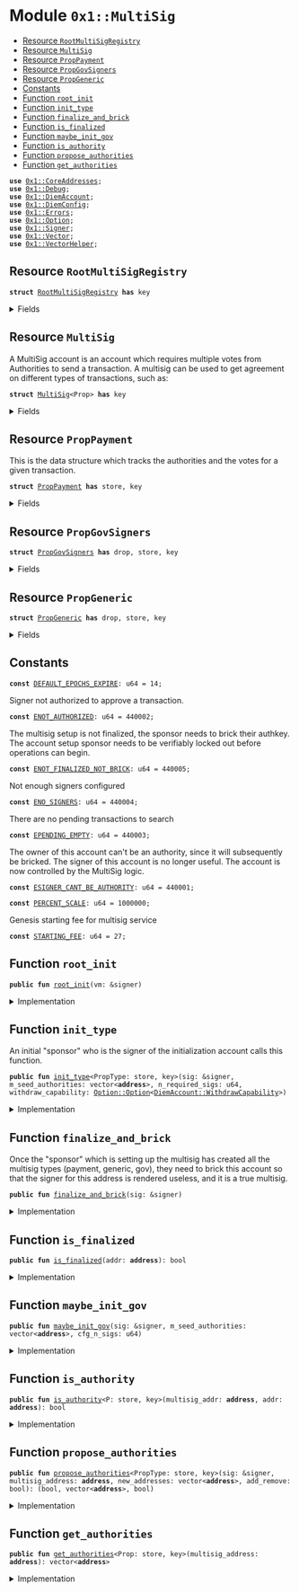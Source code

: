 
<a name="0x1_MultiSig"></a>

# Module `0x1::MultiSig`



-  [Resource `RootMultiSigRegistry`](#0x1_MultiSig_RootMultiSigRegistry)
-  [Resource `MultiSig`](#0x1_MultiSig_MultiSig)
-  [Resource `PropPayment`](#0x1_MultiSig_PropPayment)
-  [Resource `PropGovSigners`](#0x1_MultiSig_PropGovSigners)
-  [Resource `PropGeneric`](#0x1_MultiSig_PropGeneric)
-  [Constants](#@Constants_0)
-  [Function `root_init`](#0x1_MultiSig_root_init)
-  [Function `init_type`](#0x1_MultiSig_init_type)
-  [Function `finalize_and_brick`](#0x1_MultiSig_finalize_and_brick)
-  [Function `is_finalized`](#0x1_MultiSig_is_finalized)
-  [Function `maybe_init_gov`](#0x1_MultiSig_maybe_init_gov)
-  [Function `is_authority`](#0x1_MultiSig_is_authority)
-  [Function `propose_authorities`](#0x1_MultiSig_propose_authorities)
-  [Function `get_authorities`](#0x1_MultiSig_get_authorities)


<pre><code><b>use</b> <a href="CoreAddresses.md#0x1_CoreAddresses">0x1::CoreAddresses</a>;
<b>use</b> <a href="Debug.md#0x1_Debug">0x1::Debug</a>;
<b>use</b> <a href="DiemAccount.md#0x1_DiemAccount">0x1::DiemAccount</a>;
<b>use</b> <a href="DiemConfig.md#0x1_DiemConfig">0x1::DiemConfig</a>;
<b>use</b> <a href="../../../../../../../DPN/releases/artifacts/current/build/MoveStdlib/docs/Errors.md#0x1_Errors">0x1::Errors</a>;
<b>use</b> <a href="../../../../../../../DPN/releases/artifacts/current/build/MoveStdlib/docs/Option.md#0x1_Option">0x1::Option</a>;
<b>use</b> <a href="../../../../../../../DPN/releases/artifacts/current/build/MoveStdlib/docs/Signer.md#0x1_Signer">0x1::Signer</a>;
<b>use</b> <a href="../../../../../../../DPN/releases/artifacts/current/build/MoveStdlib/docs/Vector.md#0x1_Vector">0x1::Vector</a>;
<b>use</b> <a href="VectorHelper.md#0x1_VectorHelper">0x1::VectorHelper</a>;
</code></pre>



<a name="0x1_MultiSig_RootMultiSigRegistry"></a>

## Resource `RootMultiSigRegistry`



<pre><code><b>struct</b> <a href="MultiSig.md#0x1_MultiSig_RootMultiSigRegistry">RootMultiSigRegistry</a> <b>has</b> key
</code></pre>



<details>
<summary>Fields</summary>


<dl>
<dt>
<code>list: vector&lt;<b>address</b>&gt;</code>
</dt>
<dd>

</dd>
<dt>
<code>fee: u64</code>
</dt>
<dd>

</dd>
</dl>


</details>

<a name="0x1_MultiSig_MultiSig"></a>

## Resource `MultiSig`

A MultiSig account is an account which requires multiple votes from Authorities to send a transaction.
A multisig can be used to get agreement on different types of transactions, such as:


<pre><code><b>struct</b> <a href="MultiSig.md#0x1_MultiSig">MultiSig</a>&lt;Prop&gt; <b>has</b> key
</code></pre>



<details>
<summary>Fields</summary>


<dl>
<dt>
<code>cfg_expire_epochs: u64</code>
</dt>
<dd>

</dd>
<dt>
<code>withdraw_capability: <a href="../../../../../../../DPN/releases/artifacts/current/build/MoveStdlib/docs/Option.md#0x1_Option_Option">Option::Option</a>&lt;<a href="DiemAccount.md#0x1_DiemAccount_WithdrawCapability">DiemAccount::WithdrawCapability</a>&gt;</code>
</dt>
<dd>

</dd>
<dt>
<code>signers: vector&lt;<b>address</b>&gt;</code>
</dt>
<dd>

</dd>
<dt>
<code>n: u64</code>
</dt>
<dd>

</dd>
<dt>
<code>pending: vector&lt;Prop&gt;</code>
</dt>
<dd>

</dd>
<dt>
<code>approved: vector&lt;Prop&gt;</code>
</dt>
<dd>

</dd>
<dt>
<code>rejected: vector&lt;Prop&gt;</code>
</dt>
<dd>

</dd>
<dt>
<code>counter: u64</code>
</dt>
<dd>

</dd>
</dl>


</details>

<a name="0x1_MultiSig_PropPayment"></a>

## Resource `PropPayment`

This is the data structure which tracks the authorities and the votes for a given transaction.


<pre><code><b>struct</b> <a href="MultiSig.md#0x1_MultiSig_PropPayment">PropPayment</a> <b>has</b> store, key
</code></pre>



<details>
<summary>Fields</summary>


<dl>
<dt>
<code>id: u64</code>
</dt>
<dd>

</dd>
<dt>
<code>destination: <b>address</b></code>
</dt>
<dd>

</dd>
<dt>
<code>amount: u64</code>
</dt>
<dd>

</dd>
<dt>
<code>note: vector&lt;u8&gt;</code>
</dt>
<dd>

</dd>
<dt>
<code>votes: vector&lt;<b>address</b>&gt;</code>
</dt>
<dd>

</dd>
<dt>
<code>expiration_epoch: u64</code>
</dt>
<dd>

</dd>
</dl>


</details>

<a name="0x1_MultiSig_PropGovSigners"></a>

## Resource `PropGovSigners`



<pre><code><b>struct</b> <a href="MultiSig.md#0x1_MultiSig_PropGovSigners">PropGovSigners</a> <b>has</b> drop, store, key
</code></pre>



<details>
<summary>Fields</summary>


<dl>
<dt>
<code>add_remove: bool</code>
</dt>
<dd>

</dd>
<dt>
<code>addresses: vector&lt;<b>address</b>&gt;</code>
</dt>
<dd>

</dd>
<dt>
<code>votes: vector&lt;<b>address</b>&gt;</code>
</dt>
<dd>

</dd>
<dt>
<code>approved: bool</code>
</dt>
<dd>

</dd>
<dt>
<code>expiration_epoch: u64</code>
</dt>
<dd>

</dd>
</dl>


</details>

<a name="0x1_MultiSig_PropGeneric"></a>

## Resource `PropGeneric`



<pre><code><b>struct</b> <a href="MultiSig.md#0x1_MultiSig_PropGeneric">PropGeneric</a> <b>has</b> drop, store, key
</code></pre>



<details>
<summary>Fields</summary>


<dl>
<dt>
<code>n: u64</code>
</dt>
<dd>

</dd>
<dt>
<code>prop_type: vector&lt;u8&gt;</code>
</dt>
<dd>

</dd>
<dt>
<code>approved: bool</code>
</dt>
<dd>

</dd>
<dt>
<code>expiration_epoch: u64</code>
</dt>
<dd>

</dd>
</dl>


</details>

<a name="@Constants_0"></a>

## Constants


<a name="0x1_MultiSig_DEFAULT_EPOCHS_EXPIRE"></a>



<pre><code><b>const</b> <a href="MultiSig.md#0x1_MultiSig_DEFAULT_EPOCHS_EXPIRE">DEFAULT_EPOCHS_EXPIRE</a>: u64 = 14;
</code></pre>



<a name="0x1_MultiSig_ENOT_AUTHORIZED"></a>

Signer not authorized to approve a transaction.


<pre><code><b>const</b> <a href="MultiSig.md#0x1_MultiSig_ENOT_AUTHORIZED">ENOT_AUTHORIZED</a>: u64 = 440002;
</code></pre>



<a name="0x1_MultiSig_ENOT_FINALIZED_NOT_BRICK"></a>

The multisig setup  is not finalized, the sponsor needs to brick their authkey. The account setup sponsor needs to be verifiably locked out before operations can begin.


<pre><code><b>const</b> <a href="MultiSig.md#0x1_MultiSig_ENOT_FINALIZED_NOT_BRICK">ENOT_FINALIZED_NOT_BRICK</a>: u64 = 440005;
</code></pre>



<a name="0x1_MultiSig_ENO_SIGNERS"></a>

Not enough signers configured


<pre><code><b>const</b> <a href="MultiSig.md#0x1_MultiSig_ENO_SIGNERS">ENO_SIGNERS</a>: u64 = 440004;
</code></pre>



<a name="0x1_MultiSig_EPENDING_EMPTY"></a>

There are no pending transactions to search


<pre><code><b>const</b> <a href="MultiSig.md#0x1_MultiSig_EPENDING_EMPTY">EPENDING_EMPTY</a>: u64 = 440003;
</code></pre>



<a name="0x1_MultiSig_ESIGNER_CANT_BE_AUTHORITY"></a>

The owner of this account can't be an authority, since it will subsequently be bricked. The signer of this account is no longer useful. The account is now controlled by the MultiSig logic.


<pre><code><b>const</b> <a href="MultiSig.md#0x1_MultiSig_ESIGNER_CANT_BE_AUTHORITY">ESIGNER_CANT_BE_AUTHORITY</a>: u64 = 440001;
</code></pre>



<a name="0x1_MultiSig_PERCENT_SCALE"></a>



<pre><code><b>const</b> <a href="MultiSig.md#0x1_MultiSig_PERCENT_SCALE">PERCENT_SCALE</a>: u64 = 1000000;
</code></pre>



<a name="0x1_MultiSig_STARTING_FEE"></a>

Genesis starting fee for multisig service


<pre><code><b>const</b> <a href="MultiSig.md#0x1_MultiSig_STARTING_FEE">STARTING_FEE</a>: u64 = 27;
</code></pre>



<a name="0x1_MultiSig_root_init"></a>

## Function `root_init`



<pre><code><b>public</b> <b>fun</b> <a href="MultiSig.md#0x1_MultiSig_root_init">root_init</a>(vm: &signer)
</code></pre>



<details>
<summary>Implementation</summary>


<pre><code><b>public</b> <b>fun</b> <a href="MultiSig.md#0x1_MultiSig_root_init">root_init</a>(vm: &signer) {
  <a href="CoreAddresses.md#0x1_CoreAddresses_assert_vm">CoreAddresses::assert_vm</a>(vm);
  <b>move_to</b>(vm, <a href="MultiSig.md#0x1_MultiSig_RootMultiSigRegistry">RootMultiSigRegistry</a> {
    list: <a href="../../../../../../../DPN/releases/artifacts/current/build/MoveStdlib/docs/Vector.md#0x1_Vector_empty">Vector::empty</a>(),
    fee: <a href="MultiSig.md#0x1_MultiSig_STARTING_FEE">STARTING_FEE</a>,
  });
}
</code></pre>



</details>

<a name="0x1_MultiSig_init_type"></a>

## Function `init_type`

An initial "sponsor" who is the signer of the initialization account calls this function.


<pre><code><b>public</b> <b>fun</b> <a href="MultiSig.md#0x1_MultiSig_init_type">init_type</a>&lt;PropType: store, key&gt;(sig: &signer, m_seed_authorities: vector&lt;<b>address</b>&gt;, n_required_sigs: u64, withdraw_capability: <a href="../../../../../../../DPN/releases/artifacts/current/build/MoveStdlib/docs/Option.md#0x1_Option_Option">Option::Option</a>&lt;<a href="DiemAccount.md#0x1_DiemAccount_WithdrawCapability">DiemAccount::WithdrawCapability</a>&gt;)
</code></pre>



<details>
<summary>Implementation</summary>


<pre><code><b>public</b> <b>fun</b> <a href="MultiSig.md#0x1_MultiSig_init_type">init_type</a>&lt;PropType: key + store&gt;(
  sig: &signer,
  m_seed_authorities: vector&lt;<b>address</b>&gt;,
  n_required_sigs: u64,
  withdraw_capability: <a href="../../../../../../../DPN/releases/artifacts/current/build/MoveStdlib/docs/Option.md#0x1_Option">Option</a>&lt;<a href="DiemAccount.md#0x1_DiemAccount_WithdrawCapability">DiemAccount::WithdrawCapability</a>&gt;,
// ) <b>acquires</b> <a href="MultiSig.md#0x1_MultiSig_RootMultiSigRegistry">RootMultiSigRegistry</a>  {
 ) {
  <b>assert</b>!(n_required_sigs &gt; 0, <a href="../../../../../../../DPN/releases/artifacts/current/build/MoveStdlib/docs/Errors.md#0x1_Errors_invalid_argument">Errors::invalid_argument</a>(<a href="MultiSig.md#0x1_MultiSig_ENO_SIGNERS">ENO_SIGNERS</a>));
  // make sure the signer's <b>address</b> is not in the list of authorities.
  // This account's signer will now be useless.
  print(&10001);
  <b>let</b> sender_addr = <a href="../../../../../../../DPN/releases/artifacts/current/build/MoveStdlib/docs/Signer.md#0x1_Signer_address_of">Signer::address_of</a>(sig);
  <b>assert</b>!(!<a href="../../../../../../../DPN/releases/artifacts/current/build/MoveStdlib/docs/Vector.md#0x1_Vector_contains">Vector::contains</a>(&m_seed_authorities, &sender_addr), <a href="../../../../../../../DPN/releases/artifacts/current/build/MoveStdlib/docs/Errors.md#0x1_Errors_invalid_argument">Errors::invalid_argument</a>(<a href="MultiSig.md#0x1_MultiSig_ESIGNER_CANT_BE_AUTHORITY">ESIGNER_CANT_BE_AUTHORITY</a>));
  print(&10002);
  <b>move_to</b>(sig, <a href="MultiSig.md#0x1_MultiSig">MultiSig</a>&lt;PropType&gt; {
    cfg_expire_epochs: <a href="MultiSig.md#0x1_MultiSig_DEFAULT_EPOCHS_EXPIRE">DEFAULT_EPOCHS_EXPIRE</a>,
    withdraw_capability,
    signers: <b>copy</b> m_seed_authorities,
    n: n_required_sigs,
    // m: <a href="../../../../../../../DPN/releases/artifacts/current/build/MoveStdlib/docs/Vector.md#0x1_Vector_length">Vector::length</a>(&m_seed_authorities),
    pending: <a href="../../../../../../../DPN/releases/artifacts/current/build/MoveStdlib/docs/Vector.md#0x1_Vector_empty">Vector::empty</a>(),
    approved: <a href="../../../../../../../DPN/releases/artifacts/current/build/MoveStdlib/docs/Vector.md#0x1_Vector_empty">Vector::empty</a>(),
    rejected: <a href="../../../../../../../DPN/releases/artifacts/current/build/MoveStdlib/docs/Vector.md#0x1_Vector_empty">Vector::empty</a>(),
    counter: 0,
  });

  <a href="MultiSig.md#0x1_MultiSig_maybe_init_gov">maybe_init_gov</a>(sig, <b>copy</b> m_seed_authorities, n_required_sigs);

  // print(&10003);
  // <a href="DiemAccount.md#0x1_DiemAccount_brick_this">DiemAccount::brick_this</a>(sig, b"yes I know what I'm doing");
  // print(&10004);

  // // add the sender <b>to</b> the root registry for billing.
  // upsert_root_registry(sender_addr);
}
</code></pre>



</details>

<a name="0x1_MultiSig_finalize_and_brick"></a>

## Function `finalize_and_brick`

Once the "sponsor" which is setting up the multisig has created all the multisig types (payment, generic, gov), they need to brick this account so that the signer for this address is rendered useless, and it is a true multisig.


<pre><code><b>public</b> <b>fun</b> <a href="MultiSig.md#0x1_MultiSig_finalize_and_brick">finalize_and_brick</a>(sig: &signer)
</code></pre>



<details>
<summary>Implementation</summary>


<pre><code><b>public</b> <b>fun</b> <a href="MultiSig.md#0x1_MultiSig_finalize_and_brick">finalize_and_brick</a>(sig: &signer) {
  <a href="DiemAccount.md#0x1_DiemAccount_brick_this">DiemAccount::brick_this</a>(sig, b"yes I know what I'm doing");
  <b>assert</b>!(<a href="MultiSig.md#0x1_MultiSig_is_finalized">is_finalized</a>(<a href="../../../../../../../DPN/releases/artifacts/current/build/MoveStdlib/docs/Signer.md#0x1_Signer_address_of">Signer::address_of</a>(sig)), <a href="../../../../../../../DPN/releases/artifacts/current/build/MoveStdlib/docs/Errors.md#0x1_Errors_invalid_state">Errors::invalid_state</a>(<a href="MultiSig.md#0x1_MultiSig_ENOT_FINALIZED_NOT_BRICK">ENOT_FINALIZED_NOT_BRICK</a>));
}
</code></pre>



</details>

<a name="0x1_MultiSig_is_finalized"></a>

## Function `is_finalized`



<pre><code><b>public</b> <b>fun</b> <a href="MultiSig.md#0x1_MultiSig_is_finalized">is_finalized</a>(addr: <b>address</b>): bool
</code></pre>



<details>
<summary>Implementation</summary>


<pre><code><b>public</b> <b>fun</b> <a href="MultiSig.md#0x1_MultiSig_is_finalized">is_finalized</a>(addr: <b>address</b>): bool {
  <a href="DiemAccount.md#0x1_DiemAccount_is_a_brick">DiemAccount::is_a_brick</a>(addr)
}
</code></pre>



</details>

<a name="0x1_MultiSig_maybe_init_gov"></a>

## Function `maybe_init_gov`



<pre><code><b>public</b> <b>fun</b> <a href="MultiSig.md#0x1_MultiSig_maybe_init_gov">maybe_init_gov</a>(sig: &signer, m_seed_authorities: vector&lt;<b>address</b>&gt;, cfg_n_sigs: u64)
</code></pre>



<details>
<summary>Implementation</summary>


<pre><code><b>public</b> <b>fun</b> <a href="MultiSig.md#0x1_MultiSig_maybe_init_gov">maybe_init_gov</a>(sig: &signer, m_seed_authorities: vector&lt;<b>address</b>&gt;, cfg_n_sigs: u64) {
  <b>if</b> (!<b>exists</b>&lt;<a href="MultiSig.md#0x1_MultiSig">MultiSig</a>&lt;<a href="MultiSig.md#0x1_MultiSig_PropGovSigners">PropGovSigners</a>&gt;&gt;(<a href="../../../../../../../DPN/releases/artifacts/current/build/MoveStdlib/docs/Signer.md#0x1_Signer_address_of">Signer::address_of</a>(sig))) {
    <b>move_to</b>(sig, <a href="MultiSig.md#0x1_MultiSig">MultiSig</a>&lt;<a href="MultiSig.md#0x1_MultiSig_PropGovSigners">PropGovSigners</a>&gt; {
      cfg_expire_epochs: <a href="MultiSig.md#0x1_MultiSig_DEFAULT_EPOCHS_EXPIRE">DEFAULT_EPOCHS_EXPIRE</a>,
      withdraw_capability: <a href="../../../../../../../DPN/releases/artifacts/current/build/MoveStdlib/docs/Option.md#0x1_Option_none">Option::none</a>(),
      signers: m_seed_authorities,
      n: cfg_n_sigs,
      // m: <a href="../../../../../../../DPN/releases/artifacts/current/build/MoveStdlib/docs/Vector.md#0x1_Vector_length">Vector::length</a>(&m_seed_authorities),
      pending: <a href="../../../../../../../DPN/releases/artifacts/current/build/MoveStdlib/docs/Vector.md#0x1_Vector_empty">Vector::empty</a>(),
      approved: <a href="../../../../../../../DPN/releases/artifacts/current/build/MoveStdlib/docs/Vector.md#0x1_Vector_empty">Vector::empty</a>(),
      rejected: <a href="../../../../../../../DPN/releases/artifacts/current/build/MoveStdlib/docs/Vector.md#0x1_Vector_empty">Vector::empty</a>(),
      counter: 0,
    });
  }
}
</code></pre>



</details>

<a name="0x1_MultiSig_is_authority"></a>

## Function `is_authority`



<pre><code><b>public</b> <b>fun</b> <a href="MultiSig.md#0x1_MultiSig_is_authority">is_authority</a>&lt;P: store, key&gt;(multisig_addr: <b>address</b>, addr: <b>address</b>): bool
</code></pre>



<details>
<summary>Implementation</summary>


<pre><code><b>public</b> <b>fun</b> <a href="MultiSig.md#0x1_MultiSig_is_authority">is_authority</a>&lt;P: store + key&gt;(multisig_addr: <b>address</b>, addr: <b>address</b>): bool <b>acquires</b> <a href="MultiSig.md#0x1_MultiSig">MultiSig</a> {
  <b>let</b> m = <b>borrow_global</b>&lt;<a href="MultiSig.md#0x1_MultiSig">MultiSig</a>&lt;P&gt;&gt;(multisig_addr);
  <a href="../../../../../../../DPN/releases/artifacts/current/build/MoveStdlib/docs/Vector.md#0x1_Vector_contains">Vector::contains</a>(&m.signers, &addr)
}
</code></pre>



</details>

<a name="0x1_MultiSig_propose_authorities"></a>

## Function `propose_authorities`



<pre><code><b>public</b> <b>fun</b> <a href="MultiSig.md#0x1_MultiSig_propose_authorities">propose_authorities</a>&lt;PropType: store, key&gt;(sig: &signer, multisig_address: <b>address</b>, new_addresses: vector&lt;<b>address</b>&gt;, add_remove: bool): (bool, vector&lt;<b>address</b>&gt;, bool)
</code></pre>



<details>
<summary>Implementation</summary>


<pre><code><b>public</b> <b>fun</b> <a href="MultiSig.md#0x1_MultiSig_propose_authorities">propose_authorities</a>&lt;PropType: store + key&gt;(sig: &signer, multisig_address: <b>address</b>, new_addresses: vector&lt;<b>address</b>&gt;, add_remove: bool): (bool, vector&lt;<b>address</b>&gt;, bool)  <b>acquires</b> <a href="MultiSig.md#0x1_MultiSig">MultiSig</a>{
  // cannot start manipulating contract until it is finalized
  <b>assert</b>!(<a href="MultiSig.md#0x1_MultiSig_is_finalized">is_finalized</a>(multisig_address), <a href="../../../../../../../DPN/releases/artifacts/current/build/MoveStdlib/docs/Errors.md#0x1_Errors_invalid_argument">Errors::invalid_argument</a>(<a href="MultiSig.md#0x1_MultiSig_ENOT_FINALIZED_NOT_BRICK">ENOT_FINALIZED_NOT_BRICK</a>));

  <b>assert</b>!(<b>exists</b>&lt;<a href="MultiSig.md#0x1_MultiSig">MultiSig</a>&lt;<a href="MultiSig.md#0x1_MultiSig_PropGovSigners">PropGovSigners</a>&gt;&gt;(multisig_address), <a href="../../../../../../../DPN/releases/artifacts/current/build/MoveStdlib/docs/Errors.md#0x1_Errors_invalid_argument">Errors::invalid_argument</a>(<a href="MultiSig.md#0x1_MultiSig_ENOT_AUTHORIZED">ENOT_AUTHORIZED</a>));

  <b>assert</b>!(<b>exists</b>&lt;<a href="MultiSig.md#0x1_MultiSig">MultiSig</a>&lt;PropType&gt;&gt;(multisig_address), <a href="../../../../../../../DPN/releases/artifacts/current/build/MoveStdlib/docs/Errors.md#0x1_Errors_invalid_argument">Errors::invalid_argument</a>(<a href="MultiSig.md#0x1_MultiSig_ENOT_AUTHORIZED">ENOT_AUTHORIZED</a>));

  // check sender is authorized
  <b>let</b> sender_addr = <a href="../../../../../../../DPN/releases/artifacts/current/build/MoveStdlib/docs/Signer.md#0x1_Signer_address_of">Signer::address_of</a>(sig);
  <b>assert</b>!(<a href="MultiSig.md#0x1_MultiSig_is_authority">is_authority</a>&lt;PropType&gt;(multisig_address, sender_addr), <a href="../../../../../../../DPN/releases/artifacts/current/build/MoveStdlib/docs/Errors.md#0x1_Errors_invalid_argument">Errors::invalid_argument</a>(<a href="MultiSig.md#0x1_MultiSig_ENOT_AUTHORIZED">ENOT_AUTHORIZED</a>));

  <b>let</b> gov_prop = <b>borrow_global_mut</b>&lt;<a href="MultiSig.md#0x1_MultiSig">MultiSig</a>&lt;<a href="MultiSig.md#0x1_MultiSig_PropGovSigners">PropGovSigners</a>&gt;&gt;(multisig_address);

  // find and <b>update</b> existing proposal, or create a new one and add <b>to</b> "pending"
  <b>let</b> len = <a href="../../../../../../../DPN/releases/artifacts/current/build/MoveStdlib/docs/Vector.md#0x1_Vector_length">Vector::length</a>(&gov_prop.pending);

  <b>if</b> (len &gt; 0) {
    <b>let</b> i = 0;
    <b>while</b> (i &lt; len) {
      // <b>let</b> prop = <a href="../../../../../../../DPN/releases/artifacts/current/build/MoveStdlib/docs/Vector.md#0x1_Vector_borrow_mut">Vector::borrow_mut</a>(&<b>mut</b> gov_prop.pending, i);
      <b>let</b> prop = <a href="../../../../../../../DPN/releases/artifacts/current/build/MoveStdlib/docs/Vector.md#0x1_Vector_borrow">Vector::borrow</a>(&gov_prop.pending, i);
      <b>if</b> (
        <a href="VectorHelper.md#0x1_VectorHelper_compare">VectorHelper::compare</a>(&prop.addresses, &new_addresses) &&
        prop.approved == <b>false</b>
      ) {
        // lots of borrow issues here. Need <b>to</b> figure out how <b>to</b> do this without removing the <b>struct</b> and putting back.
        <b>let</b> prop = <a href="../../../../../../../DPN/releases/artifacts/current/build/MoveStdlib/docs/Vector.md#0x1_Vector_remove">Vector::remove</a>(&<b>mut</b> gov_prop.pending, i);
        <a href="../../../../../../../DPN/releases/artifacts/current/build/MoveStdlib/docs/Vector.md#0x1_Vector_push_back">Vector::push_back</a>(&<b>mut</b> prop.votes, sender_addr);

        <b>if</b> (<a href="../../../../../../../DPN/releases/artifacts/current/build/MoveStdlib/docs/Vector.md#0x1_Vector_length">Vector::length</a>(&prop.votes) &gt;= gov_prop.n) {

          // can't do any operators <b>to</b> <a href="MultiSig.md#0x1_MultiSig">MultiSig</a>&lt;PropType&gt; because the compiler thinks it's the same type <b>as</b> being borrowed above (<a href="MultiSig.md#0x1_MultiSig">MultiSig</a>&lt;<a href="MultiSig.md#0x1_MultiSig_PropGovSigners">PropGovSigners</a>&gt;). Need <b>to</b> finish the approval in a separate function.

          // store in approved list
          <b>let</b> prop = <a href="../../../../../../../DPN/releases/artifacts/current/build/MoveStdlib/docs/Vector.md#0x1_Vector_remove">Vector::remove</a>(&<b>mut</b> gov_prop.pending, i);
          prop.approved = <b>true</b>;
          <b>let</b> update_type = *&prop.add_remove;
          <b>let</b> addresses = *&prop.addresses;
          <a href="../../../../../../../DPN/releases/artifacts/current/build/MoveStdlib/docs/Vector.md#0x1_Vector_push_back">Vector::push_back</a>(&<b>mut</b> gov_prop.approved, prop);

          <b>return</b> (<b>true</b>, addresses, update_type)
        } <b>else</b> {
          // put it back. TODO: hack
          <a href="../../../../../../../DPN/releases/artifacts/current/build/MoveStdlib/docs/Vector.md#0x1_Vector_push_back">Vector::push_back</a>(&<b>mut</b> gov_prop.pending, prop);
        }
      };
      i = i + 1;
    };
  } <b>else</b> {
    <b>let</b> p = <a href="MultiSig.md#0x1_MultiSig_PropGovSigners">PropGovSigners</a> {
        add_remove,
        addresses: new_addresses,
        votes: <a href="../../../../../../../DPN/releases/artifacts/current/build/MoveStdlib/docs/Vector.md#0x1_Vector_singleton">Vector::singleton</a>(sender_addr),
        approved: <b>false</b>,
        expiration_epoch: <a href="DiemConfig.md#0x1_DiemConfig_get_current_epoch">DiemConfig::get_current_epoch</a>() + *&gov_prop.cfg_expire_epochs,
      };
      print(&p);
      <a href="../../../../../../../DPN/releases/artifacts/current/build/MoveStdlib/docs/Vector.md#0x1_Vector_push_back">Vector::push_back</a>(&<b>mut</b> gov_prop.pending, p);
  };
  // returns <b>if</b> we are <b>to</b> add or remove the addresses
  (<b>false</b>, <a href="../../../../../../../DPN/releases/artifacts/current/build/MoveStdlib/docs/Vector.md#0x1_Vector_empty">Vector::empty</a>(), <b>false</b>)
}
</code></pre>



</details>

<a name="0x1_MultiSig_get_authorities"></a>

## Function `get_authorities`



<pre><code><b>public</b> <b>fun</b> <a href="MultiSig.md#0x1_MultiSig_get_authorities">get_authorities</a>&lt;Prop: store, key&gt;(multisig_address: <b>address</b>): vector&lt;<b>address</b>&gt;
</code></pre>



<details>
<summary>Implementation</summary>


<pre><code><b>public</b> <b>fun</b> <a href="MultiSig.md#0x1_MultiSig_get_authorities">get_authorities</a>&lt;Prop: key + store &gt;(multisig_address: <b>address</b>): vector&lt;<b>address</b>&gt; <b>acquires</b> <a href="MultiSig.md#0x1_MultiSig">MultiSig</a> {
  <b>let</b> m = <b>borrow_global</b>&lt;<a href="MultiSig.md#0x1_MultiSig">MultiSig</a>&lt;Prop&gt;&gt;(multisig_address);
  *&m.signers
}
</code></pre>



</details>

